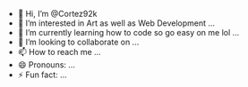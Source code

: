 - 👋 Hi, I’m @Cortez92k
- 👀 I’m interested in Art as well as Web Development ...
- 🌱 I’m currently learning how to code so go easy on me lol ...
- 💞️ I’m looking to collaborate on ...
- 📫 How to reach me ...
- 😄 Pronouns: ...
- ⚡ Fun fact: ...

<!---
Cortez92k/Cortez92k is a ✨ special ✨ repository because its `README.md` (this file) appears on your GitHub profile.
You can click the Preview link to take a look at your changes.
--->
